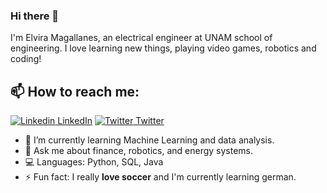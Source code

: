 ### Hi there 👋

I'm Elvira Magallanes, an electrical engineer at UNAM school of engineering. I love learning new things, playing video games, robotics and coding!

## 📫 How to reach me: 

[![Linkedin](https://i.stack.imgur.com/gVE0j.png) LinkedIn](https://www.linkedin.com/in/elviramagallanes/) [![Twitter](http://i.imgur.com/wWzX9uB.png) Twitter](https://twitter.com/ElviraMagallans) 

- 🌱 I’m currently learning Machine Learning and data analysis.
- 💬 Ask me about finance, robotics, and energy systems.
- 💻 Languages: Python, SQL, Java
- ⚡ Fun fact: I really **love soccer** and I'm currently learning german. 


